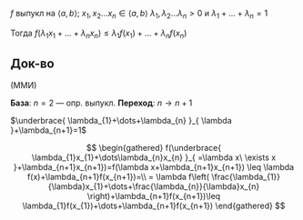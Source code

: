$f$ выпукл на $\langle a,b \rangle;\ x_{1},x_{2}\dots x_{n}\in \langle a,b \rangle$
$\lambda_{1},\lambda_{2}\dots\lambda_{n}>0$ и $\lambda_{1}+\dots+\lambda _n=1$

Тогда $f(\lambda_{1} x_{1}+\dots+\lambda_{n}x_{n})\leq \lambda_{1}f(x_{1})+\dots+\lambda_{n}f(x_{n})$
## Док-во

(ММИ)

**База**: $n=2$ — опр. выпукл.
**Переход**: $n\to n+1$

$\underbrace{ \lambda_{1}+\dots+\lambda_{n} }_{ \lambda }+\lambda_{n+1}=1$

$$
\begin{gathered}
f(\underbrace{ \lambda_{1}x_{1}+\dots\lambda_{n}x_{n} }_{ =\lambda x\ \exists x }+\lambda_{n+1}x_{n+1})=f(\lambda x+\lambda_{n+1}x_{n+1}) \leq \lambda f(x)+\lambda_{n+1}f(x_{n+1})=\\
= \lambda f\left( \frac{\lambda_{1}}{\lambda}x_{1}+\dots+\frac{\lambda_{n}}{\lambda}x_{n} \right)+\lambda_{n+1}f(x_{n+1})\leq \lambda_{1}f(x_{1})+\dots+\lambda_{n+1}f(x_{n+1})
\end{gathered}
$$
